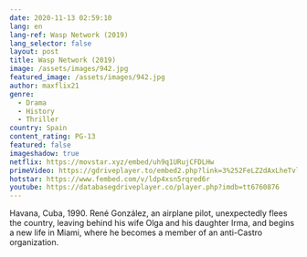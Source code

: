 ```yaml
---
date: 2020-11-13 02:59:10
lang: en
lang-ref: Wasp Network (2019)
lang_selector: false
layout: post
title: Wasp Network (2019)
image: /assets/images/942.jpg
featured_image: /assets/images/942.jpg
author: maxflix21
genre:
  - Drama
  - History
  - Thriller
country: Spain
content_rating: PG-13
featured: false
imageshadow: true
netflix: https://movstar.xyz/embed/uh9q1URujCFDLHw
primeVideo: https://gdriveplayer.to/embed2.php?link=3%252FeLZ2dAxLheTvlAPU0DYwzwSCCEyM8qQzfstqteuAekOAaETYpg8l2eLTPro36taPDu%252BZnDtM3WT9hlsq2hnKFVUa6snLzTRSUObjTQnML6Q1kbXxcareWfpDbZ2iwf1hP%252FFZvSGpbQjTevCdBk%252FHfUivov3yXNsjx2VWXbQPN3rsDPqsVzDl2BOyeDsvWjU%253D
hotstar: https://www.fembed.com/v/ldp4xsn5rqred6r
youtube: https://databasegdriveplayer.co/player.php?imdb=tt6760876
---
```

Havana, Cuba, 1990. René González, an airplane pilot, unexpectedly flees the country, leaving behind his wife Olga and his daughter Irma, and begins a new life in Miami, where he becomes a member of an anti-Castro organization.
